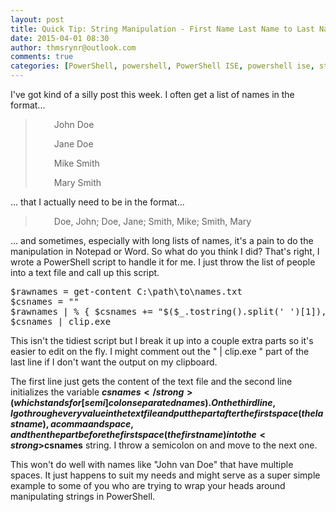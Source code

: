 ```yaml
---
layout: post
title: Quick Tip: String Manipulation - First Name Last Name to Last Name, First Name
date: 2015-04-01 08:30
author: thmsrynr@outlook.com
comments: true
categories: [PowerShell, powershell, PowerShell ISE, powershell ise, string manipulation]
---
```

I've got kind of a silly post this week. I often get a list of names in the format...

<blockquote>
<p style="padding-left: 30px;">John Doe</p>
<p style="padding-left: 30px;">Jane Doe</p>
<p style="padding-left: 30px;">Mike Smith</p>
<p style="padding-left: 30px;">Mary Smith</p>
</blockquote>

... that I actually need to be in the format...

<blockquote>
<p style="padding-left: 30px;">Doe, John; Doe, Jane; Smith, Mike; Smith, Mary</p>
</blockquote>

... and sometimes, especially with long lists of names, it's a pain to do the manipulation in Notepad or Word. So what do you think I did? That's right, I wrote a PowerShell script to handle it for me. I just throw the list of people into a text file and call up this script.

<pre class="lang:ps decode:true ">$rawnames = get-content C:\path\to\names.txt
$csnames = ""
$rawnames | % { $csnames += "$($_.tostring().split(' ')[1]), $($_.tostring().split(' ')[0]); "}
$csnames | clip.exe</pre>

This isn't the tidiest script but I break it up into a couple extra parts so it's easier to edit on the fly. I might comment out the " | clip.exe " part of the last line if I don't want the output on my clipboard.

The first line just gets the content of the text file and the second line initializes the variable <strong>$csnames</strong> (which stands for [semi]colon separated names). On the third line, I go through every value in the text file and put the part after the first space (the last name), a comma and space, and then the part before the first space (the first name) into the <strong>$csnames</strong> string. I throw a semicolon on and move to the next one.

This won't do well with names like "John van Doe" that have multiple spaces. It just happens to suit my needs and might serve as a super simple example to some of you who are trying to wrap your heads around manipulating strings in PowerShell.
